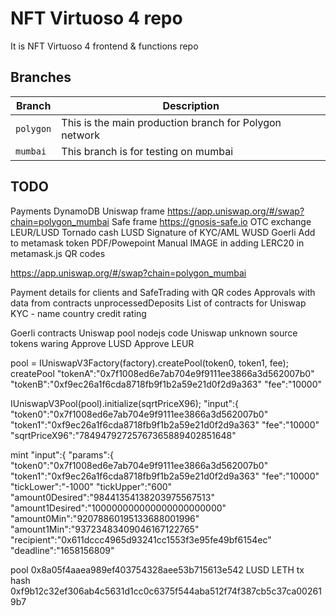 # NFT Virtuoso 4 repo
It is NFT Virtuoso 4 frontend & functions repo
 

## Branches
| Branch                           | Description   |
| -------------------------------- | ------------- |
| `polygon`                           | This is the main production branch for Polygon network |
| `mumbai`                         | This branch is for testing on mumbai |

## TODO

Payments DynamoDB
Uniswap frame https://app.uniswap.org/#/swap?chain=polygon_mumbai
Safe frame https://gnosis-safe.io
OTC exchange LEUR/LUSD
Tornado cash LUSD
Signature of KYC/AML
WUSD Goerli
Add to metamask token
PDF/Powepoint Manual
IMAGE in adding LERC20 in metamask.js
QR codes

https://app.uniswap.org/#/swap?chain=polygon_mumbai

Payment details for clients and SafeTrading with QR codes
Approvals with data from contracts
unprocessedDeposits
List of contracts for Uniswap
KYC - name country credit rating

Goerli contracts
Uniswap pool nodejs code
Uniswap unknown source tokens waring
Approve LUSD
Approve LEUR

pool = IUniswapV3Factory(factory).createPool(token0, token1, fee);
createPool
"tokenA":"0x7f1008ed6e7ab704e9f9111ee3866a3d562007b0"
"tokenB":"0xf9ec26a1f6cda8718fb9f1b2a59e21d0f2d9a363"
"fee":"10000"

IUniswapV3Pool(pool).initialize(sqrtPriceX96);
"input":{
"token0":"0x7f1008ed6e7ab704e9f9111ee3866a3d562007b0"
"token1":"0xf9ec26a1f6cda8718fb9f1b2a59e21d0f2d9a363"
"fee":"10000"
"sqrtPriceX96":"78494792725767365889402851648"

mint
"input":{
"params":{
"token0":"0x7f1008ed6e7ab704e9f9111ee3866a3d562007b0"
"token1":"0xf9ec26a1f6cda8718fb9f1b2a59e21d0f2d9a363"
"fee":"10000"
"tickLower":"-1000"
"tickUpper":"600"
"amount0Desired":"98441354138203975567513"
"amount1Desired":"100000000000000000000000"
"amount0Min":"92078860195133688001996"
"amount1Min":"93723483409046167122765"
"recipient":"0x611dccc4965d93241cc1553f3e95fe49bf6154ec"
"deadline":"1658156809"


pool
0x8a05f4aaea989ef403754328aee53b715613e542 LUSD LETH tx hash 0xf9b12c32ef306ab4c5631d1cc0c6375f544aba512f74f387cb5c37ca002619b7

